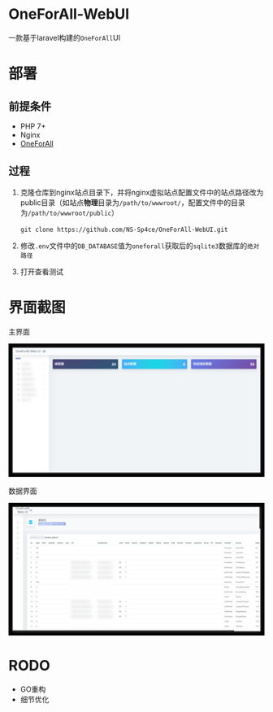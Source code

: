 # OneForAll-WebUI

一款基于laravel构建的`OneForAll`UI

# 部署

## 前提条件

- PHP 7+
- Nginx
- [OneForAll](https://github.com/shmilylty/OneForAll)

## 过程

1. 克隆仓库到nginx站点目录下，并将nginx虚拟站点配置文件中的站点路径改为public目录（如站点**物理**目录为`/path/to/wwwroot/`，配置文件中的目录为`/path/to/wwwroot/public`）

   `git clone https://github.com/NS-Sp4ce/OneForAll-WebUI.git`

2. 修改`.env`文件中的`DB_DATABASE`值为`oneforall`获取后的`sqlite3`数据库的`绝对路径`

3. 打开查看测试

# 界面截图

主界面

![dashboard](/img/dash.jpg)

数据界面

![data](/img/data.jpg)

# RODO
- GO重构
- 细节优化
